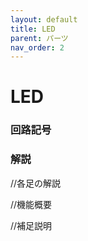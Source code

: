 ```yaml
---
layout: default
title: LED
parent: パーツ
nav_order: 2
---
```


# LED

### 回路記号

### 解説
//各足の解説

//機能概要

//補足説明